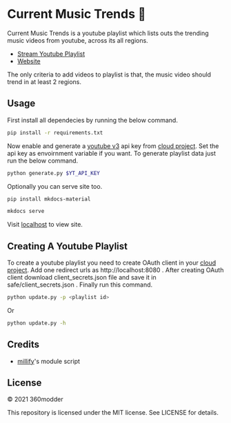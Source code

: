 # Current Music Trends 🎵

Current Music Trends is a youtube playlist which lists outs the trending music videos from youtube, across its all regions.

- [Stream Youtube Playlist](https://www.youtube.com/playlist?list=PLQeIlACGt47P3nQEVGWmaU3669iw6q7mQ)
- [Website](https://360modder.github.io/current-music-trends)

The only criteria to add videos to playlist is that, the music video should trend in at least 2 regions.

## Usage

First install all dependecies by running the below command.

```bash
pip install -r requirements.txt
```

Now enable and generate a [youtube v3](https://console.cloud.google.com/apis/library/youtube.googleapis.com) api key from [cloud project](https://console.cloud.google.com/). Set the api key as envoirnment variable if you want. To generate playlist data just run the below command.

```bash
python generate.py $YT_API_KEY
```

Optionally you can serve site too.

```bash
pip install mkdocs-material
```

```bash
mkdocs serve
```

Visit [localhost](http://127.0.0.1:8000/) to view site.

## Creating A Youtube Playlist

To create a youtube playlist you need to create OAuth client in your [cloud project](https://console.cloud.google.com/). Add one redirect urls as http://localhost:8080 . After creating OAuth client download client_secrets.json file and save it in safe/client_secrets.json . Finally run this command.

```bash
python update.py -p <playlist id>
```

Or

```bash
python update.py -h
```

## Credits

- [millify](https://github.com/azaitsev/millify)'s module script

## License

&copy; 2021 360modder

This repository is licensed under the MIT license. See LICENSE for details.
